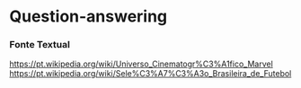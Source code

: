 # Question-answering 

### Fonte Textual
https://pt.wikipedia.org/wiki/Universo_Cinematogr%C3%A1fico_Marvel
https://pt.wikipedia.org/wiki/Sele%C3%A7%C3%A3o_Brasileira_de_Futebol